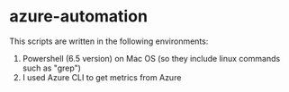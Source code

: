 # azure-automation

This scripts are written in the following environments:
1. Powershell (6.5 version) on Mac OS (so they include linux commands such as "grep")
2. I used Azure CLI to get metrics from Azure
